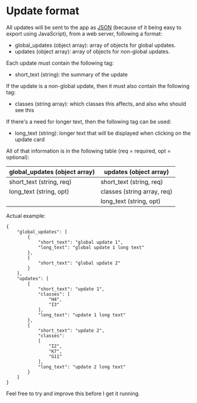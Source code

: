 # Update format
All updates will be sent to the app as [JSON](http://www.json.org/) (because of it being easy to export using JavaScript), from a web server, following a format:

- global_updates (object array): array of objects for global updates.  
- updates (object array): array of objects for non-global updates.

Each update must contain the following tag:
- short_text (string): the summary of the update

If the update is a non-global update, then it must also contain the following tag:
- classes (string array): which classes this affects, and also who should see this

If there's a need for longer text, then the following tag can be used:
- long_text (string): longer text that will be displayed when clicking on the update card

All of that information is in the following table (req = required, opt = optional):

| global_updates (object array) | updates (object array)      |
|-------------------------------|-----------------------------|
| short_text (string, req)      | short_text (string, req)    |
| long_text (string, opt)       | classes (string array, req) |
|                               | long_text (string, opt)     |

Actual example:

	{
		"global_updates": [
			{
				"short_text": "global update 1",
				"long_text": "global update 1 long text"
			},
			{
				"short_text": "global update 2"
			}
		],
		"updates": [
			{
				"short_text": "update 1",
				"classes": [
					"H4",
					"I3"
				],
				"long_text": "update 1 long text"
			},
			{
				"short_text": "update 2",
				"classes": 
				[
					"I2",
					"K7",
					"G11"
				],
				"long_text": "update 2 long text"
			}
		]
	}

Feel free to try and improve this before I get it running.
